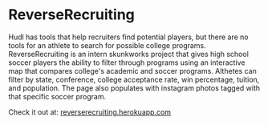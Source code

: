 # ReverseRecruiting
Hudl has tools that help recruiters find potential players, but there are no tools for an athlete to search for possible college programs. ReverseRecruiting is an intern skunkworks project that gives high school soccer players the ability to filter through programs using an interactive map that compares college's academic and soccer programs. Althetes can filter by state, conference, college acceptance rate, win percentage, tuition, and population. The page also populates with instagram photos tagged with that specific soccer program. 

Check it out at: [reverserecruiting.herokuapp.com](reverserecruiting.herokuapp.com)
